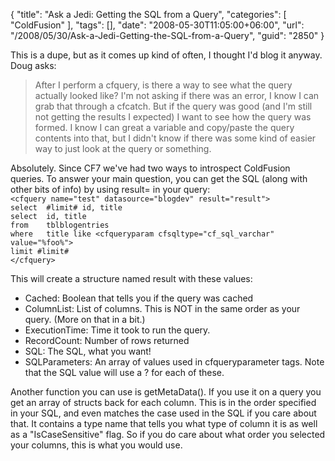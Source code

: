 {
	"title": "Ask a Jedi: Getting the SQL from a Query",
	"categories": [
		"ColdFusion"
	],
	"tags": [],
	"date": "2008-05-30T11:05:00+06:00",
	"url": "/2008/05/30/Ask-a-Jedi-Getting-the-SQL-from-a-Query",
	"guid": "2850"
}

This is a dupe, but as it comes up kind of often, I thought I'd blog it anyway. Doug asks:

<blockquote>
<p>
After I perform a cfquery, is there a way to see what the query actually looked like? I'm not asking if there was an
error, I know I can grab that through a cfcatch. But if the query was good (and I'm still not getting the results I expected) I want to see how the query was formed. I know I can great a variable and copy/paste the query contents into
that, but I didn't know if there was some kind of easier way to just look at the query or something.
</p>
</blockquote>
<!--more-->
Absolutely. Since CF7 we've had two ways to introspect ColdFusion queries. To answer your main question, you can get the SQL (along with other bits of info) by using result= in your query:

<code>
&lt;cfquery name="test" datasource="blogdev" result="result"&gt;
select	#limit# id, title
select	id, title
from	tblblogentries
where	title like &lt;cfqueryparam cfsqltype="cf_sql_varchar" value="%foo%"&gt;
limit #limit#
&lt;/cfquery&gt;
</code>

This will create a structure named result with these values:

<ul>
<li>Cached: Boolean that tells you if the query was cached
<li>ColumnList: List of columns. This is NOT in the same order as your query. (More on that in a bit.)
<li>ExecutionTime: Time it took to run the query.
<li>RecordCount: Number of rows returned
<li>SQL: The SQL, what you want!
<li>SQLParameters: An array of values used in cfqueryparameter tags. Note that the SQL value will use a ? for each of these.
</ul>

Another function you can use is getMetaData(). If you use it on a query you get an array of structs back for each column. This is in the order specified in your SQL, and even matches the case used in the SQL if you care about that. It contains a type name that tells you what type of column it is as well as a "IsCaseSensitive" flag. So if you do care about what order you selected your columns, this is what you would use.